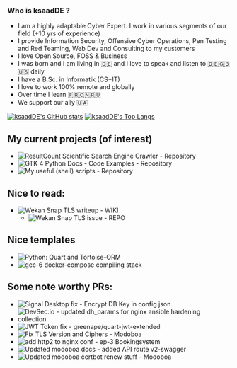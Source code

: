 ### Who is ksaadDE ?
* I am a highly adaptable Cyber Expert. I work in various segments of our field (+10 yrs of experience)
* I provide Information Security, Offensive Cyber Operations, Pen Testing and Red Teaming, Web Dev and Consulting to my customers
* I love Open Source, FOSS & Business
* I was born and I am living in 🇩🇪 and I love to speak and listen to 🇩🇪🇬🇧🇺🇸 daily
* I have a B.Sc. in Informatik (CS+IT)
* I love to work 100% remote and globally
* Over time I learn 🇫🇷🇨🇳🇷🇺 
* We support our ally 🇺🇦

[![ksaadDE's GitHub stats](https://github-readme-stats.vercel.app/api?username=ksaadDE&&count_private=true&show_icons=true&theme=highcontrast)](https://github.com/anuraghazra/github-readme-stats)
[![ksaadDE's Top Langs](https://github-readme-stats.vercel.app/api/top-langs/?username=ksaadDE&layout=pie&&hide_progress=true&hide=html,swift,kotlin,java&langs_count=10&theme=highcontrast)](https://github.com/anuraghazra/github-readme-stats)

## My current projects (of interest)
- ![ResultCount Scientific Search Engine Crawler - Repository](../../../resultcount_scientific_search_crawler)
- ![GTK 4 Python Docs - Code Examples - Repository](../../../GTK4PythonExamples)
- ![My useful (shell) scripts - Repository](https://github.com/ksaadDE/usefullshellscripts)

## Nice to read:
- ![Wekan Snap TLS writeup - WIKI](https://github.com/wekan/wekan/wiki/Local-self-signed-TLS)
  - ![Wekan Snap TLS issue - REPO](https://github.com/wekan/wekan-snap/issues/167)

## Nice templates
- ![Python: Quart and Tortoise-ORM](https://github.com/saaditDE/TestTortoiseQuartApp)
- ![gcc-6 docker-compose compiling stack](https://github.com/saaditDE/gcc6-docker)
 

## Some note worthy PRs:
- ![Signal Desktop fix - Encrypt DB Key in config.json](https://github.com/signalapp/Signal-Desktop/pull/5465)
- ![DevSec.io - updated dh_params for nginx ansible hardening collection](https://github.com/dev-sec/ansible-collection-hardening/pull/501)
- ![JWT Token fix - greenape/quart-jwt-extended](https://github.com/greenape/quart-jwt-extended/pull/4)
- ![Fix TLS Version and Ciphers - Modoboa](https://github.com/modoboa/modoboa-installer/pull/414)
- ![add http2 to nginx conf - ep-3 Bookingsystem](https://github.com/tkrebs/ep3-bs/pull/510/commits/e4ffdaaa309b162575996de79d5a91e438bba25a)
- ![Updated modoboa docs - added API route v2-swagger](https://github.com/modoboa/modoboa/pull/2538)
- ![Updated modoboa certbot renew stuff - Modoboa](https://github.com/modoboa/modoboa-installer/pull/420)
